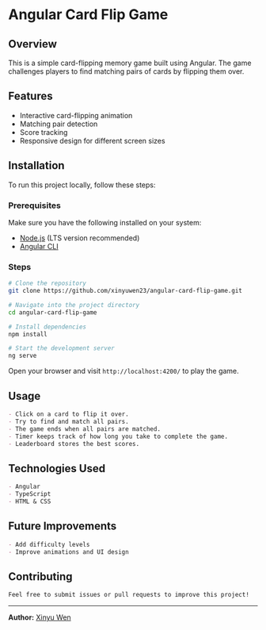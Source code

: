 # Angular Card Flip Game

## Overview
This is a simple card-flipping memory game built using Angular. The game challenges players to find matching pairs of cards by flipping them over.

## Features
- Interactive card-flipping animation
- Matching pair detection
- Score tracking
- Responsive design for different screen sizes

## Installation
To run this project locally, follow these steps:

### Prerequisites
Make sure you have the following installed on your system:
- [Node.js](https://nodejs.org/) (LTS version recommended)
- [Angular CLI](https://angular.io/cli)

### Steps
```sh
# Clone the repository
git clone https://github.com/xinyuwen23/angular-card-flip-game.git

# Navigate into the project directory
cd angular-card-flip-game

# Install dependencies
npm install

# Start the development server
ng serve
```

Open your browser and visit `http://localhost:4200/` to play the game.

## Usage
```md
- Click on a card to flip it over.
- Try to find and match all pairs.
- The game ends when all pairs are matched.
- Timer keeps track of how long you take to complete the game.
- Leaderboard stores the best scores.
```

## Technologies Used
```md
- Angular
- TypeScript
- HTML & CSS
```

## Future Improvements
```md
- Add difficulty levels
- Improve animations and UI design
```

## Contributing
```md
Feel free to submit issues or pull requests to improve this project!
```

---
**Author:** [Xinyu Wen](https://github.com/xinyuwen23)

